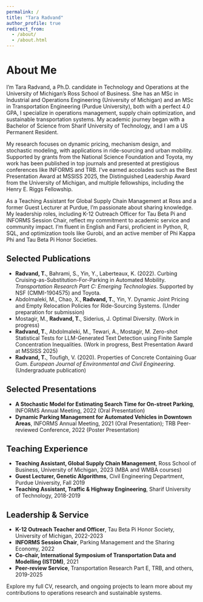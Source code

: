 ```yaml
---
permalink: /
title: "Tara Radvand"
author_profile: true
redirect_from: 
  - /about/
  - /about.html
---
```


# About Me

I’m Tara Radvand, a Ph.D. candidate in Technology and Operations at the University of Michigan’s Ross School of Business. She has an MSc in Industrial and Operations Engineering (University of Michigan) and an MSc in Transportation Engineering (Purdue University), both with a perfect 4.0 GPA, I specialize in operations management, supply chain optimization, and sustainable transportation systems. My academic journey began with a Bachelor of Science from Sharif University of Technology, and I am a US Permanent Resident.

My research focuses on dynamic pricing, mechanism design, and stochastic modeling, with applications in ride-sourcing and urban mobility. Supported by grants from the National Science Foundation and Toyota, my work has been published in top journals and presented at prestigious conferences like INFORMS and TRB. I’ve earned accolades such as the Best Presentation Award at MSSISS 2025, the Distinguished Leadership Award from the University of Michigan, and multiple fellowships, including the Henry E. Riggs Fellowship.

As a Teaching Assistant for Global Supply Chain Management at Ross and a former Guest Lecturer at Purdue, I’m passionate about sharing knowledge. My leadership roles, including K-12 Outreach Officer for Tau Beta Pi and INFORMS Session Chair, reflect my commitment to academic service and community impact. I’m fluent in English and Farsi, proficient in Python, R, SQL, and optimization tools like Gurobi, and an active member of Phi Kappa Phi and Tau Beta Pi Honor Societies.

## Selected Publications
- **Radvand, T.**, Bahrami, S., Yin, Y., Laberteaux, K. (2022). Curbing Cruising-as-Substitution-For-Parking in Automated Mobility. *Transportation Research Part C: Emerging Technologies*. Supported by NSF (CMMI-1904575) and Toyota.
- Abdolmaleki, M., Chao, X., **Radvand, T.**, Yin, Y. Dynamic Joint Pricing and Empty Relocation Policies for Ride-Sourcing Systems. (Under preparation for submission)
- Mostagir, M., **Radvand, T.**, Siderius, J. Optimal Diversity. (Work in progress)
- **Radvand, T.**, Abdolmaleki, M., Tewari, A., Mostagir, M. Zero-shot Statistical Tests for LLM-Generated Text Detection using Finite Sample Concentration Inequalities. (Work in progress, Best Presentation Award at MSSISS 2025)
- **Radvand, T.**, Toufigh, V. (2020). Properties of Concrete Containing Guar Gum. *European Journal of Environmental and Civil Engineering*. (Undergraduate publication)

## Selected Presentations
- **A Stochastic Model for Estimating Search Time for On-street Parking**, INFORMS Annual Meeting, 2022 (Oral Presentation)
- **Dynamic Parking Management for Automated Vehicles in Downtown Areas**, INFORMS Annual Meeting, 2021 (Oral Presentation); TRB Peer-reviewed Conference, 2022 (Poster Presentation)

## Teaching Experience
- **Teaching Assistant, Global Supply Chain Management**, Ross School of Business, University of Michigan, 2023 (MBA and WMBA courses)
- **Guest Lecturer, Genetic Algorithms**, Civil Engineering Department, Purdue University, Fall 2019
- **Teaching Assistant, Traffic & Highway Engineering**, Sharif University of Technology, 2018-2019

## Leadership & Service
- **K-12 Outreach Teacher and Officer**, Tau Beta Pi Honor Society, University of Michigan, 2022-2023
- **INFORMS Session Chair**, Parking Management and the Sharing Economy, 2022
- **Co-chair, International Symposium of Transportation Data and Modelling (ISTDM)**, 2021
- **Peer-review Service**, Transportation Research Part E, TRB, and others, 2019-2025

Explore my full CV, research, and ongoing projects to learn more about my contributions to operations research and sustainable systems.